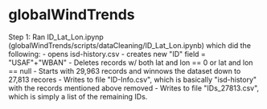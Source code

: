 # globalWindTrends
Step 1: Ran ID_Lat_Lon.ipynp (globalWindTrends/scripts/dataCleaning/ID_Lat_Lon.ipynb) 
    which did the following:
    - opens isd-history.csv
    - creates new "ID" field = "USAF"+"WBAN"
    -  Deletes records w/ both lat and lon == 0 or lat and lon == null
    - Starts with 29,963 records and winnows the dataset down to 27,813 recores
    - Writes to file "ID-Info.csv", which is basically "isd-history" with the records mentioned above
    removed
    - Writes to file "IDs_27813.csv", which is simply a list of the remaining IDs.
